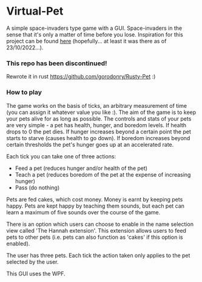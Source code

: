 # Virtual-Pet
A simple space-invaders type game with a GUI. Space-invaders in the sense that it's only a matter of time before you lose. Inspiration for this project can be found [here](https://onslowcollege.github.io/13dtc/programming/virtual-pet "https://onslowcollege.github.io/13dtc/programming/virtual-pet") (hopefully... at least it was there as of 23/10/2022...).

### This repo has been discontinued!
Rewrote it in rust <https://github.com/gorodonry/Rusty-Pet> :)

### How to play
The game works on the basis of ticks, an arbitrary measurement of time (you can assign it whatever value you like :). The aim of the game is to keep your pets alive for as long as possible. The controls and stats of your pets are very simple - a pet has health, hunger, and boredom levels. If health drops to 0 the pet dies. If hunger increases beyond a certain point the pet starts to starve (causes health to go down). If boredom increases beyond certain thresholds the pet's hunger goes up at an accelerated rate.

Each tick you can take one of three actions:
<ul>
	<li>Feed a pet (reduces hunger and/or health of the pet)</li>
	<li>Teach a pet (reduces boredom of the pet at the expense of increasing hunger)</li>
	<li>Pass (do nothing)</li>
</ul>

Pets are fed cakes, which cost money. Money is earnt by keeping pets happy. Pets are kept happy by teaching them sounds, but each pet can learn a maximum of five sounds over the course of the game.

There is an option which users can choose to enable in the name selection view called 'The Hannah extension'. This extension allows users to feed pets to other pets (i.e. pets can also function as 'cakes' if this option is enabled).

The user has three pets. Each tick the action taken only applies to the pet selected by the user.

This GUI uses the WPF.
